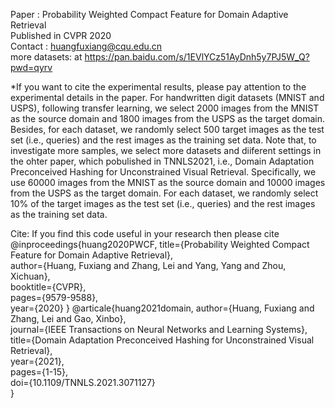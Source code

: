 Paper : Probability Weighted Compact Feature for Domain Adaptive Retrieval<br />
Published in CVPR 2020<br />
Contact : huangfuxiang@cqu.edu.cn<br />
more datasets: at https://pan.baidu.com/s/1EVlYCz51AyDnh5y7PJ5W_Q?pwd=qyrv<br />


*If you want to cite the experimental results, please pay attention to the experimental details in the paper. For handwritten digit datasets (MNIST and USPS), following transfer learning, we select 2000 images from the MNIST as the source domain and 1800 images from the USPS as the target domain. Besides, for each dataset, we randomly select 500 target images as the test set (i.e., queries) and the rest images as the training set data. Note that, to investigate more samples, we select more datasets and diiferent settings in the ohter paper, which pobulished in TNNLS2021, i.e., Domain Adaptation Preconceived Hashing for Unconstrained Visual Retrieval. Specifically, we use 60000 images from the MNIST as the source domain and 10000 images from the USPS as the target domain. For each dataset, we randomly select 10% of the target images as the test set (i.e., queries) and the rest images as the training set data.

Cite: If you find this code useful in your research then please cite
@inproceedings{huang2020PWCF,
  title={Probability Weighted Compact Feature for Domain Adaptive Retrieval},  
  author={Huang, Fuxiang and Zhang, Lei and Yang, Yang and Zhou, Xichuan},  
  booktitle={CVPR},  
  pages={9579-9588},  
  year={2020}
}
@articale{huang2021domain,
  author={Huang, Fuxiang and Zhang, Lei and Gao, Xinbo},    
  journal={IEEE Transactions on Neural Networks and Learning Systems},    
  title={Domain Adaptation Preconceived Hashing for Unconstrained Visual Retrieval},    
  year={2021},  
  pages={1-15},    
  doi={10.1109/TNNLS.2021.3071127}  
}

